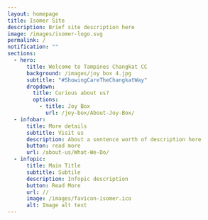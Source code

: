 ```yaml
---
layout: homepage
title: Isomer Site
description: Brief site description here
image: /images/isomer-logo.svg
permalink: /
notification: ""
sections:
  - hero:
      title: Welcome to Tampines Changkat CC
      background: /images/joy box 4.jpg
      subtitle: "#ShowingCareTheChangkatWay"
      dropdown:
        title: Curious about us?
        options:
          - title: Joy Box
            url: /joy-box/About-Joy-Box/
  - infobar:
      title: More details
      subtitle: Visit us
      description: About a sentence worth of description here
      button: read more
      url: /about-us/What-We-Do/
  - infopic:
      title: Main Title
      subtitle: Subtile
      description: Infopic description
      button: Read More
      url: //
      image: /images/favicon-isomer.ico
      alt: Image alt text
---
```

